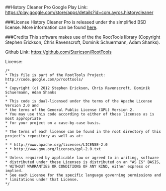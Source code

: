 ##History Cleaner Pro
Google Play Link: https://play.google.com/store/apps/details?id=com.ayros.historycleaner

###License
History Cleaner Pro is released under the simplified BSD license. More information can be found  [here](http://en.wikipedia.org/wiki/BSD_licenses).

###Credits
This software makes use of the the RootTools library (Copyright Stephen Erickson, Chris Ravenscroft, Dominik Schuermann, Adam Shanks).

Github Link: https://github.com/Stericson/RootTools

License:

    /*
    * This file is part of the RootTools Project: http://code.google.com/p/roottools/
    *
    * Copyright (c) 2012 Stephen Erickson, Chris Ravenscroft, Dominik Schuermann, Adam Shanks
    *
    * This code is dual-licensed under the terms of the Apache License Version 2.0 and
    * the terms of the General Public License (GPL) Version 2.
    * You may use this code according to either of these licenses as is most appropriate
    * for your project on a case-by-case basis.
    *
    * The terms of each license can be found in the root directory of this project's repository as well as at:
    *
    * * http://www.apache.org/licenses/LICENSE-2.0
    * * http://www.gnu.org/licenses/gpl-2.0.txt
    *
    * Unless required by applicable law or agreed to in writing, software
    * distributed under these Licenses is distributed on an "AS IS" BASIS,
    * WITHOUT WARRANTIES OR CONDITIONS OF ANY KIND, either express or implied.
    * See each License for the specific language governing permissions and
    * limitations under that License.
    */

